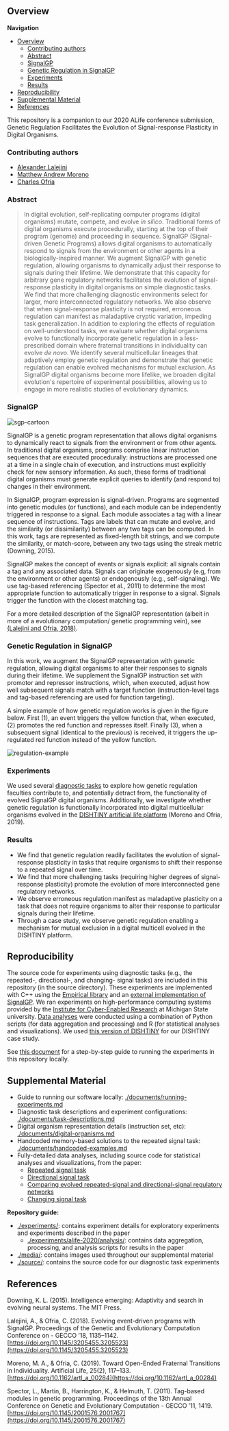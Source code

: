 
## Overview

**Navigation**

<!-- TOC -->

- [Overview](#overview)
  - [Contributing authors](#contributing-authors)
  - [Abstract](#abstract)
  - [SignalGP](#signalgp)
  - [Genetic Regulation in SignalGP](#genetic-regulation-in-signalgp)
  - [Experiments](#experiments)
  - [Results](#results)
- [Reproducibility](#reproducibility)
- [Supplemental Material](#supplemental-material)
- [References](#references)

<!-- /TOC -->


This repository is a companion to our 2020 ALife conference submission, Genetic Regulation Facilitates
the Evolution of Signal-response Plasticity in Digital Organisms.

### Contributing authors

- [Alexander Lalejini](https://lalejini.com/)
- [Matthew Andrew Moreno](http://mmore500.com/)
- [Charles Ofria](https://ofria.com/)

### Abstract

> In digital evolution, self-replicating computer programs (digital organisms) mutate, compete, and evolve _in silico_.
  Traditional forms of digital organisms execute procedurally, starting at the top of their program (genome) and proceeding in sequence.
  SignalGP (Signal-driven Genetic Programs) allows digital organisms to automatically respond to signals from the environment or other agents in a biologically-inspired manner.
  We augment SignalGP with genetic regulation, allowing organisms to dynamically adjust their response to signals during their lifetime.
  We demonstrate that this capacity for arbitrary gene regulatory networks facilitates the evolution of signal-response plasticity in digital organisms on simple diagnostic tasks.
  We find that more challenging diagnostic environments select for larger, more interconnected regulatory networks.
  We also observe that when signal-response plasticity is not required, erroneous regulation can manifest as maladaptive cryptic variation, impeding task generalization.
  In addition to exploring the effects of regulation on well-understood tasks, we evaluate whether digital organisms evolve to functionally incorporate genetic regulation in a less-prescribed domain where
  fraternal transitions in individuality can evolve _de novo_.
  We identify several multicellular lineages that adaptively employ genetic regulation and demonstrate that genetic regulation can enable evolved mechanisms for mutual exclusion.
  As SignalGP digital organisms become more lifelike, we broaden digital evolution's repertoire of experimental possibilities, allowing us to engage in more realistic studies of evolutionary dynamics.

### SignalGP

![sgp-cartoon](./media/sgp-cartoon.svg)
<!-- <span style="text-align: center; display: block;">
<img src="media/sgp-cartoon.svg" width=400/>
</span>
</br> -->

SignalGP is a genetic program representation that allows digital organisms to dynamically react to
signals from the environment or from other agents.
In traditional digital organisms, programs comprise linear instruction sequences that are executed
procedurally: instructions are processed one at a time in a single chain of execution, and instructions
must explicitly check for new sensory information.
As such, these forms of traditional digital organisms must generate explicit queries to identify (and
respond to) changes in their environment.

In SignalGP, program expression is signal-driven.
Programs are segmented into genetic modules (or functions), and each module can be independently triggered
in response to a signal.
Each module associates a tag with a linear sequence of instructions.
Tags are labels that can mutate and evolve, and the similarity (or dissimilarity) between any two tags
can be computed.
In this work, tags are represented as fixed-length bit strings, and we compute the similarity, or match-score,
between any two tags using the streak metric (Downing, 2015).

SignalGP makes the concept of events or signals explicit: all signals contain a tag and any associated
data.
Signals can originate exogenously (e.g, from the environment or other agents) or endogenously (e.g., self-signaling).
We use tag-based referencing (Spector et al., 2011) to determine the most appropriate function to automatically trigger in
response to a signal.
Signals trigger the function with the closest matching tag.

For a more detailed description of the SignalGP representation (albeit in more of a evolutionary computation/
genetic programming vein), see [(Lalejini and Ofria, 2018)](https://doi.org/10.1145/3205455.3205523).

### Genetic Regulation in SignalGP

In this work, we augment the SignalGP representation with genetic regulation, allowing digital organisms
to alter their responses to signals during their lifetime.
We supplement the SignalGP instruction set with promotor and repressor instructions, which, when executed, adjust how well subsequent signals match with a target function (instruction-level tags and tag-based referencing are used for function targeting).

A simple example of how genetic regulation works is given in the figure below. First (1), an event triggers the yellow function that, when executed, (2) promotes the red function and represses itself. Finally (3), when a subsequent signal (identical to the previous) is received, it triggers the up-regulated red function instead of the yellow function.

![regulation-example](./media/regulation-example-cartoon.svg)

### Experiments

We used several [diagnostic tasks](./documents/task-descriptions.md) to explore how genetic regulation faculties contribute to, and potentially detract from, the functionality of evolved SignalGP digital organisms.
Additionally, we investigate whether genetic regulation is functionally incorporated into digital multicellular organisms evolved in the [DISHTINY artificial life platform](https://github.com/mmore500/dishtiny) (Moreno and Ofria, 2019).

### Results

- We find that genetic regulation readily facilitates the evolution of signal-response plasticity in tasks that require organisms to shift their response to a repeated signal over time.
- We find that more challenging tasks (requiring higher degrees of signal-response plasticity) promote the evolution of more interconnected gene regulatory networks.
- We observe erroneous regulation manifest as maladaptive plasticity on a task that does not require organisms to alter their response to particular signals during their lifetime.
- Through a case study, we observe genetic regulation enabling a mechanism for mutual exclusion in a digital multicell evolved in the DISHTINY platform.

## Reproducibility

The source code for experiments using diagnostic tasks (e.g., the repeated-, directional-, and changing- signal tasks) are included in this repository (in the source directory). These experiments are implemented with C++ using the [Empirical library](https://github.com/devosoft/Empirical) and an [external implementation of SignalGP](https://github.com/amlalejini/SignalGP). We ran experiments on high-performance computing systems provided by the [Institute for Cyber-Enabled Research](https://icer.msu.edu/) at Michigan State university.
[Data analyses](experiments/alife-2020/analysis/) were conducted using a combination of Python scripts (for data aggregation and processing) and R (for statistical analyses and visualizations).
We used [this version of DISHTINY](https://github.com/mmore500/dishtiny/tree/53vgh) for our DISHTINY case study.

See [this document](./documents/running-experiments.md) for a step-by-step guide to running the experiments in this repository locally.

## Supplemental Material

- Guide to running our software locally: [./documents/running-experiments.md](./documents/running-experiments.md)
- Diagnostic task descriptions and experiment configurations: [./documents/task-descriptions.md](./documents/task-descriptions.md)
- Digital organism representation details (instruction set, etc): [./documents/digital-organisms.md](./documents/digital-organisms.md)
- Handcoded memory-based solutions to the repeated signal task: [./documents/handcoded-examples.md](./documents/handcoded-examples.md)
- Fully-detailed data analyses, including source code for statistical analyses and visualizations, from the paper:
  - [Repeated signal task](https://lalejini.com/ALife-2020--SignalGP-Genetic-Regulation/experiments/alife-2020/analysis/repeated-signal-task-analysis.html)
  - [Directional signal task](https://lalejini.com/ALife-2020--SignalGP-Genetic-Regulation/experiments/alife-2020/analysis/directional-signal-task-analysis.html)
  - [Comparing evolved repeated-signal and directional-signal regulatory networks](https://lalejini.com/ALife-2020--SignalGP-Genetic-Regulation/experiments/alife-2020/analysis/regulatory-network-comparison.html)
  - [Changing signal task](https://lalejini.com/ALife-2020--SignalGP-Genetic-Regulation/experiments/alife-2020/analysis/changing-signal-task-analysis.html)

**Repository guide:**

- [./experiments/](./experiments/): contains experiment details for exploratory experiments and experiments described in the paper
  - [./experiments/alife-2020/analysis/](./experiments/alife-2020/analysis/): contains data aggregation, processing, and analysis scripts for results in the paper
- [./media/](./media/): contains images used throughout our supplemental material
- [./source/](./source/): contains the source code for our diagnostic task experiments

## References

Downing, K. L. (2015). Intelligence emerging: Adaptivity and search in evolving neural systems. The MIT Press.

Lalejini, A., & Ofria, C. (2018). Evolving event-driven programs with SignalGP. Proceedings of the Genetic and Evolutionary Computation Conference on - GECCO ’18, 1135–1142. [https://doi.org/10.1145/3205455.3205523](https://doi.org/10.1145/3205455.3205523)

Moreno, M. A., & Ofria, C. (2019). Toward Open-Ended Fraternal Transitions in Individuality. Artificial Life, 25(2), 117–133. [https://doi.org/10.1162/artl_a_00284](https://doi.org/10.1162/artl_a_00284)

Spector, L., Martin, B., Harrington, K., & Helmuth, T. (2011). Tag-based modules in genetic programming. Proceedings of the 13th Annual Conference on Genetic and Evolutionary Computation - GECCO ’11, 1419. [https://doi.org/10.1145/2001576.2001767](https://doi.org/10.1145/2001576.2001767)
